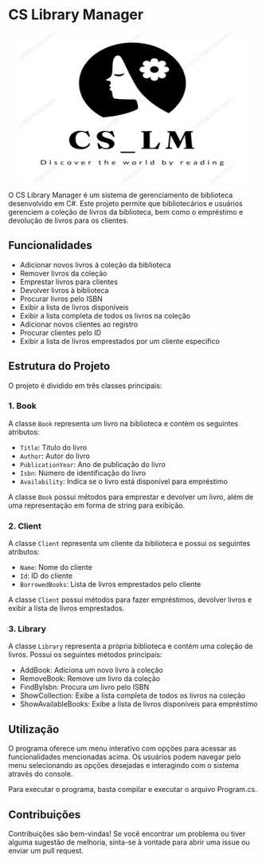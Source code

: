 # CS Library Manager

<p align="center">
  <img width="460" height="300" src="/Logo.PNG">
</p>

O CS Library Manager é um sistema de gerenciamento de biblioteca desenvolvido em C#. Este projeto permite que bibliotecários e usuários gerenciem a coleção de livros da biblioteca, bem como o empréstimo e devolução de livros para os clientes.

## Funcionalidades

- Adicionar novos livros à coleção da biblioteca
- Remover livros da coleção
- Emprestar livros para clientes
- Devolver livros à biblioteca
- Procurar livros pelo ISBN
- Exibir a lista de livros disponíveis
- Exibir a lista completa de todos os livros na coleção
- Adicionar novos clientes ao registro
- Procurar clientes pelo ID
- Exibir a lista de livros emprestados por um cliente específico

## Estrutura do Projeto

O projeto é dividido em três classes principais:

### 1. Book

A classe `Book` representa um livro na biblioteca e contém os seguintes atributos:

- `Title`: Título do livro
- `Author`: Autor do livro
- `PublicationYear`: Ano de publicação do livro
- `Isbn`: Número de identificação do livro
- `Availability`: Indica se o livro está disponível para empréstimo

A classe `Book` possui métodos para emprestar e devolver um livro, além de uma representação em forma de string para exibição.

### 2. Client

A classe `Client` representa um cliente da biblioteca e possui os seguintes atributos:

- `Name`: Nome do cliente
- `Id`: ID do cliente
-  `BorrowedBooks`: Lista de livros emprestados pelo cliente

A classe `Client` possui métodos para fazer empréstimos, devolver livros e exibir a lista de livros emprestados.

### 3. Library

A classe `Library` representa a própria biblioteca e contém uma coleção de livros. Possui os seguintes métodos principais:

- AddBook: Adiciona um novo livro à coleção
- RemoveBook: Remove um livro da coleção
- FindByIsbn: Procura um livro pelo ISBN
- ShowCollection: Exibe a lista completa de todos os livros na coleção
- ShowAvailableBooks: Exibe a lista de livros disponíveis para empréstimo

## Utilização

O programa oferece um menu interativo com opções para acessar as funcionalidades mencionadas acima. Os usuários podem navegar pelo menu selecionando as opções desejadas e interagindo com o sistema através do console.

Para executar o programa, basta compilar e executar o arquivo Program.cs.

## Contribuições

Contribuições são bem-vindas! Se você encontrar um problema ou tiver alguma sugestão de melhoria, sinta-se à vontade para abrir uma issue ou enviar um pull request.